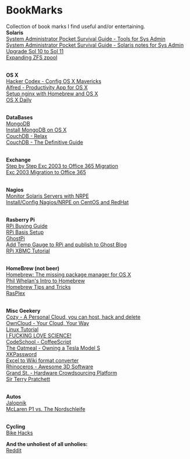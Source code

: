 BookMarks
=========

Collection of book marks I find useful and/or entertaining. 
<br><b>Solaris</b>
<br><a href="http://users.cis.fiu.edu/~tho01/psg/tool.html">System Administrator Pocket Survival Guide - Tools for Sys Admin</a>
<br><a href="http://users.cis.fiu.edu/~tho01/psg/sol.html">System Administrator Pocket Survival Guide - Solaris notes for Sys Admin</a>
<br><a href="http://rainbow.chard.org/2012/01/16/upgrading-solaris-10-to-solaris-11-things-you-should-know/">Upgrade Sol 10 to Sol 11</a>
<br><a href="http://jsosic.wordpress.com/2013/01/01/expanding-zfs-zpool-raid/">Expanding ZFS zpool</a>


<br><b>OS X</b>
<br><a href="http://hackercodex.com/guide/mac-osx-mavericks-10.9-configuration/">Hacker Codex - Config OS X Mavericks</a>
<br><a href="http://www.alfredapp.com/">Alfred - Productivity App for OS X</a>
<br><a href="http://paulherron.com/blog/simple_nginx_setup_with_homebrew/">Setup nginx with Homebrew and OS X</a>
<br><a href="http://osxdaily.com/">OS X Daily</a>


<br><b>DataBases</b>
<br><a href="http://www.mongodb.org/">MongoDB</a>
<br><a href="http://docs.mongodb.org/manual/tutorial/install-mongodb-on-os-x/">Install MongoDB on OS X</a>
<br><a href="http://couchdb.apache.org">CouchDB - Relax</a>
<br><a href="http://guide.couchdb.org/editions/1/en/index.html">CouchDB - The Definitive Guide</a>


<br><b>Exchange</b>
<br><a href="http://blogs.technet.com/b/canitpro/archive/2013/05/31/step-by-step-migration-of-exchange-2003-server-to-office-365.aspx">Step by Step Exc 2003 to Office 365 Migration</a>
<br><a href="http://office365support.ca/exchange-2003-cutover-migration-to-the-new-office-365/">Exc 2003 Migration to Office 365</a>


<br><b>Nagios</b>
<br><a href="http://linuxdrops.com/how-to-monitor-remote-solaris-server-using-nagios-nrpe/">Monitor Solaris Servers with NRPE</a>
<br><a href="http://sharadchhetri.com/2013/03/02/how-to-install-and-configure-nagios-nrpe-in-centos-and-red-hat/">Install/Config Nagios/NRPE on CentOS and RedHat</a>


<br><b>Rasberry Pi</b>
<br><a href="http://elinux.org/RPi_Buying_Guide">RPi Buying Guide</a>
<br><a href="http://elinux.org/RPi_Hardware_Basic_Setup#Typical_Hardware_You_Will_Need">RPi Basis Setup</a>
<br><a href="http://ghostpi.org/">GhostPi</a>
<br><a href="http://kimondo.co.uk/plotting-cpu-temperature-ghost/">Add Temp Gauge to RPi and publish to Ghost Blog</a>
<br><a href="http://mymediaexperience.com/raspberry-pi-xbmc-with-raspbmc/">RPi XBMC Tutorial</a>


<br><b>HomeBrew (not beer)</b>
<br><a href="http://brew.sh">Homebrew: The missing package manager for OS X</a>
<br><a href="http://www.bigfastblog.com/homebrew-intro-to-the-mac-os-x-package-installer">Phil Whelan's Intro to Homebrew</a>
<br><a href="https://github.com/Homebrew/homebrew/wiki/Tips-N%27-Tricks">Homebrew Tips and Tricks</a>
<br><a href="http://www.rasplex.com/">RasPlex</a>


<br><b>Misc Geekery</b>
<br><a href="http://cozy.io">Cozy - A Personal Cloud, you can host, hack and delete</a>
<br><a href="http://owncloud.org">OwnCloud - Your Cloud, Your Way</a>
<br><a href="http://ryanstutorials.net/linuxtutorial/">Linux Tutorial</a>
<br><a href="http://www.iflscience.com/">I FUCKING LOVE SCIENCE!</a>
<br><a href="http://coffeescript.codeschool.com/?utm_source=github&utm_medium=coffeescript_option&utm_campaign=trygit">CodeSchool - CoffeeScript</a>
<br><a href="http://theoatmeal.com/comics/tesla_model_s">The Oatmeal - Owning a Tesla Model S</a>
<br><a href="https://www.xkpasswd.net/c/index.cgi">XKPassword</a>
<br><a href="http://excel2wiki.net">Excel to Wiki format converter</a>
<br><a href="http://www.rhino3d.com">Rhinoceros - Awesome 3D Software</a>
<br><a href="https://grandst.com/">Grand St. - Hardware Crowdsourcing Platform</a>
<br><a href="http://www.terrypratchettbooks.com">Sir Terry Pratchett</a>


<br><b>Autos</b>
<br><a href="http://jalopnik.com/">Jalopnik</a>
<br><a href="https://www.youtube.com/watch?v=E9IWiTpWeiM">McLaren P1 vs. The Nordschleife</a>


<br><b>Cycling</b>
<br><a href="http://www.bikehacks.com/bikehacks/">Bike Hacks</a>


<b>And the unholiest of all unholies:</b>
<br><a href="http://www.reddit.com/">Reddit</a>




